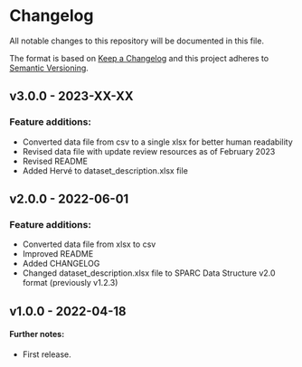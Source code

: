 # Changelog

All notable changes to this repository will be documented in this file.

The format is based on [Keep a Changelog](http://keepachangelog.com/en/1.0.0/)
and this project adheres to [Semantic Versioning](http://semver.org/spec/v2.0.0.html).

## v3.0.0 - 2023-XX-XX

### Feature additions:

- Converted data file from csv to a single xlsx for better human readability
- Revised data file with update review resources as of February 2023
- Revised README
- Added Hervé to dataset_description.xlsx file

## v2.0.0 - 2022-06-01

### Feature additions:

- Converted data file from xlsx to csv
- Improved README
- Added CHANGELOG
- Changed dataset_description.xlsx file to SPARC Data Structure v2.0 format (previously v1.2.3)

## v1.0.0 - 2022-04-18

#### Further notes:

- First release.
